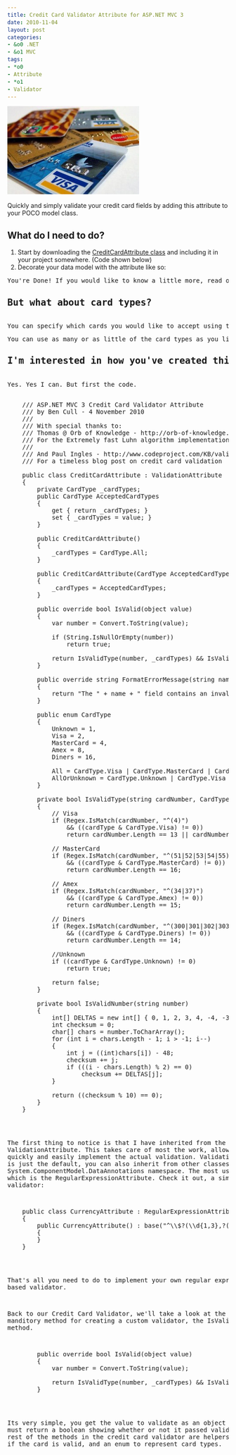 ```yaml
---
title: Credit Card Validator Attribute for ASP.NET MVC 3
date: 2010-11-04
layout: post
categories:
- &o0 .NET
- &o1 MVC
tags:
- *o0
- Attribute
- *o1
- Validator
---
```


<a href="/wp-content/uploads/2010/11/credit-cards.jpg"><img class="size-medium wp-image-116 alignright" title="It's not what your credit card company can do for you. It's what you can do for your credit card company." src="/wp-content/uploads/2010/11/credit-cards-300x200.jpg" alt="Pile of credit cards" width="300" height="200" /></a>

Quickly and simply validate your credit card fields by adding this attribute to your POCO model class.
<h2>What do I need to do?</h2>
<ol>
	<li>Start by downloading the <a title="Super Amazing Credit Card Validator Attribute Class" href="https://gist.github.com/662078" target="_blank">CreditCardAttribute class</a> and including it in your project somewhere. (Code shown below)</li>
	<li>Decorate your data model with the attribute like so:</li>
</ol>
<pre class="prettyprint")]
        public string CreditCardNumber { get; set; }
</pre>
You're Done! If you would like to know a little more, read on, but that's enough to get you going.
<h2>But what about card types?</h2>
You can specify which cards you would like to accept using the AcceptedCardTypes named parameter. Do it like so:
<pre class="prettyprint",
            AcceptedCardTypes=CreditCardAttribute.CardType.Visa | CreditCardAttribute.CardType.MasterCard)]
        public string CreditCardNumber { get; set; }
</pre>
You can use as many or as little of the card types as you like, making sure to use the bitwise OR '|' operator to seprate them.
<h2>I'm interested in how you've created this validator. Can you breakdown the code?</h2>
Yes. Yes I can. But first the code.

<pre class="prettyprint">
    /// ASP.NET MVC 3 Credit Card Validator Attribute
    /// by Ben Cull - 4 November 2010
    ///
    /// With special thanks to:
    /// Thomas @ Orb of Knowledge - http://orb-of-knowledge.blogspot.com/2009/08/extremely-fast-luhn-function-for-c.html
    /// For the Extremely fast Luhn algorithm implementation
    ///
    /// And Paul Ingles - http://www.codeproject.com/KB/validation/creditcardvalidator.aspx
    /// For a timeless blog post on credit card validation

    public class CreditCardAttribute : ValidationAttribute
    {
        private CardType _cardTypes;
        public CardType AcceptedCardTypes
        {
            get { return _cardTypes; }
            set { _cardTypes = value; }
        }

        public CreditCardAttribute()
        {
            _cardTypes = CardType.All;
        }

        public CreditCardAttribute(CardType AcceptedCardTypes)
        {
            _cardTypes = AcceptedCardTypes;
        }

        public override bool IsValid(object value)
        {
            var number = Convert.ToString(value);

            if (String.IsNullOrEmpty(number))
                return true;

            return IsValidType(number, _cardTypes) && IsValidNumber(number);
        }

        public override string FormatErrorMessage(string name)
        {
            return "The " + name + " field contains an invalid credit card number.";
        }

        public enum CardType
        {
            Unknown = 1,
            Visa = 2,
            MasterCard = 4,
            Amex = 8,
            Diners = 16,

            All = CardType.Visa | CardType.MasterCard | CardType.Amex | CardType.Diners,
            AllOrUnknown = CardType.Unknown | CardType.Visa | CardType.MasterCard | CardType.Amex | CardType.Diners
        }

        private bool IsValidType(string cardNumber, CardType cardType)
        {
            // Visa
            if (Regex.IsMatch(cardNumber, "^(4)")
                && ((cardType & CardType.Visa) != 0))
                return cardNumber.Length == 13 || cardNumber.Length == 16;

            // MasterCard
            if (Regex.IsMatch(cardNumber, "^(51|52|53|54|55)")
                && ((cardType & CardType.MasterCard) != 0))
                return cardNumber.Length == 16;

            // Amex
            if (Regex.IsMatch(cardNumber, "^(34|37)")
                && ((cardType & CardType.Amex) != 0))
                return cardNumber.Length == 15;

            // Diners
            if (Regex.IsMatch(cardNumber, "^(300|301|302|303|304|305|36|38)")
                && ((cardType & CardType.Diners) != 0))
                return cardNumber.Length == 14;

            //Unknown
            if ((cardType & CardType.Unknown) != 0)
                return true;

            return false;
        }

        private bool IsValidNumber(string number)
        {
            int[] DELTAS = new int[] { 0, 1, 2, 3, 4, -4, -3, -2, -1, 0 };
            int checksum = 0;
            char[] chars = number.ToCharArray();
            for (int i = chars.Length - 1; i > -1; i--)
            {
                int j = ((int)chars[i]) - 48;
                checksum += j;
                if (((i - chars.Length) % 2) == 0)
                    checksum += DELTAS[j];
            }

            return ((checksum % 10) == 0);
        }
    }
</pre>

The first thing to notice is that I have inherited from the ValidationAttribute. This takes care of most the work, allowing me to quickly and easily implement the actual validation. ValidationAttribute is just the default, you can also inherit from other classes within the System.ComponentModel.DataAnnotations namespace. The most useful of which is the RegularExpressionAttribute. Check it out, a simple currency validator:
<pre class="prettyprint">    public class CurrencyAttribute : RegularExpressionAttribute
    {
        public CurrencyAttribute() : base("^\\$?(\\d{1,3},?(\\d{3},?)*\\d{3}(\\.\\d{1,3})?|\\d{1,3}(\\.\\d{2})?)$")
        {
        }
    }
</pre>
That's all you need to do to implement your own regular expression based validator.

Back to our Credit Card Validator, we'll take a look at the only manditory method for creating a custom validator, the IsValid method.
<pre class="prettyprint">        public override bool IsValid(object value)
        {
            var number = Convert.ToString(value);

            return IsValidType(number, _cardTypes) &amp;&amp; IsValidNumber(number);
        }
</pre>
Its very simple, you get the value to validate as an object and you must return a boolean showing whether or not it passed validation. The rest of the methods in the credit card validator are helpers to decide if the card is valid, and an enum to represent card types.